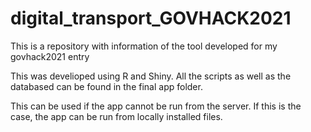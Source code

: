 # digital_transport_GOVHACK2021
This is a repository with information of the tool developed for my govhack2021 entry

This was develioped using R and Shiny. All the scripts as well as the databased can be found in the final app folder.

This can be used if the app cannot be run from the server. If this is the case, the app can be run from locally installed files.
